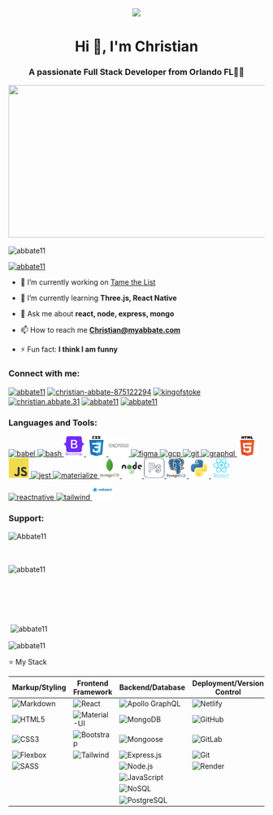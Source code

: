 <div id="header" align="center">
  <img src="https://i.giphy.com/media/v1.Y2lkPTc5MGI3NjExaTI2NW1tZnd2ZjgxMDRwdnU0NGNsdm5mMHd1MTZ3a2xsaXgyMjd4eiZlcD12MV9pbnRlcm5hbF9naWZfYnlfaWQmY3Q9Zw/du3J3cXyzhj75IOgvA/giphy.gif" width="100"/>
</div>

<h1 align="center">Hi 👋, I'm Christian</h1>
<h3 align="center">A passionate Full Stack Developer from Orlando FL🌴🌇</h3>

<div align="center">
  <img src="https://i.giphy.com/media/v1.Y2lkPTc5MGI3NjExNmtvcjhpZnMwZnptZnhnYzF5anJ4czQ3cG5qNWNwdzhvdnE2ZzRmeiZlcD12MV9pbnRlcm5hbF9naWZfYnlfaWQmY3Q9Zw/qgQUggAC3Pfv687qPC/giphy.gif" width="600" height="300"/>
</div>

<p align="left"> <img src="https://komarev.com/ghpvc/?username=abbate11&label=Profile%20views&color=0e75b6&style=flat" alt="abbate11" /> </p>

<p align="left"> <a href="https://github.com/ryo-ma/github-profile-trophy"><img src="https://github-profile-trophy.vercel.app/?username=abbate11" alt="abbate11" /></a> </p>

- 🔭 I’m currently working on [Tame the List](https://github.com/jazztazz1991/TameTheList)

- 🌱 I’m currently learning **Three.js, React Native**

- 💬 Ask me about **react, node, express, mongo**

- 📫 How to reach me **Christian@myabbate.com**

- ⚡ Fun fact: **I think I am funny**

<h3 align="left">Connect with me:</h3>
<p align="left">
<a href="https://codepen.io/abbate11" target="blank"><img align="center" src="https://raw.githubusercontent.com/rahuldkjain/github-profile-readme-generator/master/src/images/icons/Social/codepen.svg" alt="abbate11" height="30" width="40" /></a>
<a href="https://linkedin.com/in/christian-abbate-875122294" target="blank"><img align="center" src="https://raw.githubusercontent.com/rahuldkjain/github-profile-readme-generator/master/src/images/icons/Social/linked-in-alt.svg" alt="christian-abbate-875122294" height="30" width="40" /></a>
<a href="https://stackoverflow.com/users/kingofstoke" target="blank"><img align="center" src="https://raw.githubusercontent.com/rahuldkjain/github-profile-readme-generator/master/src/images/icons/Social/stack-overflow.svg" alt="kingofstoke" height="30" width="40" /></a>
<a href="https://fb.com/christian.abbate.31" target="blank"><img align="center" src="https://raw.githubusercontent.com/rahuldkjain/github-profile-readme-generator/master/src/images/icons/Social/facebook.svg" alt="christian.abbate.31" height="30" width="40" /></a>
<a href="https://instagram.com/abbate11" target="blank"><img align="center" src="https://raw.githubusercontent.com/rahuldkjain/github-profile-readme-generator/master/src/images/icons/Social/instagram.svg" alt="abbate11" height="30" width="40" /></a>
<a href="https://www.leetcode.com/abbate11" target="blank"><img align="center" src="https://raw.githubusercontent.com/rahuldkjain/github-profile-readme-generator/master/src/images/icons/Social/leet-code.svg" alt="abbate11" height="30" width="40" /></a>
</p>

<h3 align="left">Languages and Tools:</h3>
<p align="left"> <a href="https://babeljs.io/" target="_blank" rel="noreferrer"> <img src="https://www.vectorlogo.zone/logos/babeljs/babeljs-icon.svg" alt="babel" width="40" height="40"/> </a> <a href="https://www.gnu.org/software/bash/" target="_blank" rel="noreferrer"> <img src="https://www.vectorlogo.zone/logos/gnu_bash/gnu_bash-icon.svg" alt="bash" width="40" height="40"/> </a> <a href="https://getbootstrap.com" target="_blank" rel="noreferrer"> <img src="https://raw.githubusercontent.com/devicons/devicon/master/icons/bootstrap/bootstrap-plain-wordmark.svg" alt="bootstrap" width="40" height="40"/> </a> <a href="https://www.w3schools.com/css/" target="_blank" rel="noreferrer"> <img src="https://raw.githubusercontent.com/devicons/devicon/master/icons/css3/css3-original-wordmark.svg" alt="css3" width="40" height="40"/> </a> <a href="https://expressjs.com" target="_blank" rel="noreferrer"> <img src="https://raw.githubusercontent.com/devicons/devicon/master/icons/express/express-original-wordmark.svg" alt="express" width="40" height="40"/> </a> <a href="https://www.figma.com/" target="_blank" rel="noreferrer"> <img src="https://www.vectorlogo.zone/logos/figma/figma-icon.svg" alt="figma" width="40" height="40"/> </a> <a href="https://cloud.google.com" target="_blank" rel="noreferrer"> <img src="https://www.vectorlogo.zone/logos/google_cloud/google_cloud-icon.svg" alt="gcp" width="40" height="40"/> </a> <a href="https://git-scm.com/" target="_blank" rel="noreferrer"> <img src="https://www.vectorlogo.zone/logos/git-scm/git-scm-icon.svg" alt="git" width="40" height="40"/> </a> <a href="https://graphql.org" target="_blank" rel="noreferrer"> <img src="https://www.vectorlogo.zone/logos/graphql/graphql-icon.svg" alt="graphql" width="40" height="40"/> </a> <a href="https://www.w3.org/html/" target="_blank" rel="noreferrer"> <img src="https://raw.githubusercontent.com/devicons/devicon/master/icons/html5/html5-original-wordmark.svg" alt="html5" width="40" height="40"/> </a> <a href="https://developer.mozilla.org/en-US/docs/Web/JavaScript" target="_blank" rel="noreferrer"> <img src="https://raw.githubusercontent.com/devicons/devicon/master/icons/javascript/javascript-original.svg" alt="javascript" width="40" height="40"/> </a> <a href="https://jestjs.io" target="_blank" rel="noreferrer"> <img src="https://www.vectorlogo.zone/logos/jestjsio/jestjsio-icon.svg" alt="jest" width="40" height="40"/> </a> <a href="https://materializecss.com/" target="_blank" rel="noreferrer"> <img src="https://raw.githubusercontent.com/prplx/svg-logos/5585531d45d294869c4eaab4d7cf2e9c167710a9/svg/materialize.svg" alt="materialize" width="40" height="40"/> </a> <a href="https://www.mongodb.com/" target="_blank" rel="noreferrer"> <img src="https://raw.githubusercontent.com/devicons/devicon/master/icons/mongodb/mongodb-original-wordmark.svg" alt="mongodb" width="40" height="40"/> </a> <a href="https://nodejs.org" target="_blank" rel="noreferrer"> <img src="https://raw.githubusercontent.com/devicons/devicon/master/icons/nodejs/nodejs-original-wordmark.svg" alt="nodejs" width="40" height="40"/> </a> <a href="https://www.photoshop.com/en" target="_blank" rel="noreferrer"> <img src="https://raw.githubusercontent.com/devicons/devicon/master/icons/photoshop/photoshop-line.svg" alt="photoshop" width="40" height="40"/> </a> <a href="https://www.postgresql.org" target="_blank" rel="noreferrer"> <img src="https://raw.githubusercontent.com/devicons/devicon/master/icons/postgresql/postgresql-original-wordmark.svg" alt="postgresql" width="40" height="40"/> </a> <a href="https://www.python.org" target="_blank" rel="noreferrer"> <img src="https://raw.githubusercontent.com/devicons/devicon/master/icons/python/python-original.svg" alt="python" width="40" height="40"/> </a> <a href="https://reactjs.org/" target="_blank" rel="noreferrer"> <img src="https://raw.githubusercontent.com/devicons/devicon/master/icons/react/react-original-wordmark.svg" alt="react" width="40" height="40"/> </a> <a href="https://reactnative.dev/" target="_blank" rel="noreferrer"> <img src="https://reactnative.dev/img/header_logo.svg" alt="reactnative" width="40" height="40"/> </a> <a href="https://tailwindcss.com/" target="_blank" rel="noreferrer"> <img src="https://www.vectorlogo.zone/logos/tailwindcss/tailwindcss-icon.svg" alt="tailwind" width="40" height="40"/> </a> <a href="https://webpack.js.org" target="_blank" rel="noreferrer"> <img src="https://raw.githubusercontent.com/devicons/devicon/d00d0969292a6569d45b06d3f350f463a0107b0d/icons/webpack/webpack-original-wordmark.svg" alt="webpack" width="40" height="40"/> </a> </p>

<h3 align="left">Support:</h3>
<p><a href="https://www.buymeacoffee.com/Abbate11"> <img align="left" src="https://cdn.buymeacoffee.com/buttons/v2/default-yellow.png" height="50" width="210" alt="Abbate11" /></a></p><br><br><br>

<p><img align="left" src="https://github-readme-stats.vercel.app/api/top-langs?username=abbate11&show_icons=true&locale=en&layout=compact&theme=radical" alt="abbate11" /></p><br><br><br><br><br><br>

<p>&nbsp;<img align="center" src="https://github-readme-stats.vercel.app/api?username=abbate11&show_icons=true&locale=en&theme=radical" alt="abbate11" /></p>

<p><img align="center" src="https://github-readme-streak-stats.herokuapp.com/?user=abbate11&theme=radical" alt="abbate11" /></p>

⭐️ My Stack

| Markup/Styling       | Frontend Framework  | Backend/Database       | Deployment/Version Control | Other Tools/Libraries   |
| -------------------- | ------------------- | ---------------------- | ------------------------- | ---------------------- |
| ![Markdown](https://img.shields.io/badge/Markdown-000000.svg?style=for-the-badge&logo=Markdown&logoColor=white) | ![React](https://img.shields.io/badge/React-61DAFB.svg?style=for-the-badge&logo=React&logoColor=black)             | ![Apollo GraphQL](https://img.shields.io/badge/Apollo%20GraphQL-311C87.svg?style=for-the-badge&logo=Apollo%20GraphQL&logoColor=white)           | ![Netlify](https://img.shields.io/badge/Netlify-00C7B7.svg?style=for-the-badge&logo=Netlify&logoColor=white)                | ![Redux](https://img.shields.io/badge/Redux-764ABC.svg?style=for-the-badge&logo=Redux&logoColor=white)                |
| ![HTML5](https://img.shields.io/badge/HTML5-E34F26.svg?style=for-the-badge&logo=HTML5&logoColor=white)             | ![Material-UI](https://img.shields.io/badge/Material--UI-0081CB.svg?style=for-the-badge&logo=Material-UI&logoColor=white)        | ![MongoDB](https://img.shields.io/badge/MongoDB-47A248.svg?style=for-the-badge&logo=MongoDB&logoColor=white)              | ![GitHub](https://img.shields.io/badge/GitHub-181717.svg?style=for-the-badge&logo=GitHub&logoColor=white)                 | ![MERN Stack](https://img.shields.io/badge/MERN%20Stack-F7DF1E.svg?style=for-the-badge&logo=MERN%20Stack&logoColor=white)      |
| ![CSS3](https://img.shields.io/badge/CSS3-1572B6.svg?style=for-the-badge&logo=CSS3&logoColor=white)             | ![Bootstrap](https://img.shields.io/badge/Bootstrap-7952B3.svg?style=for-the-badge&logo=Bootstrap&logoColor=white)         | ![Mongoose](https://img.shields.io/badge/Mongoose-F04D35.svg?style=for-the-badge&logo=Mongoose&logoColor=white)             | ![GitLab](https://img.shields.io/badge/GitLab-FC6D26.svg?style=for-the-badge&logo=GitLab&logoColor=white)                 | ![ORM](https://img.shields.io/badge/ORM-007BFF.svg?style=for-the-badge&logo=ORM&logoColor=white)                 |
| ![Flexbox](https://img.shields.io/badge/Flexbox-333333.svg?style=for-the-badge&logo=Flexbox&logoColor=white)           | ![Tailwind](https://img.shields.io/badge/Tailwind%20CSS-06B6D4.svg?style=for-the-badge&logo=Tailwind-CSS&logoColor=white)          | ![Express.js](https://img.shields.io/badge/Express-000000.svg?style=for-the-badge&logo=Express&logoColor=white)           | ![Git](https://img.shields.io/badge/Git-F05032.svg?style=for-the-badge&logo=Git&logoColor=white)                    | ![API](https://img.shields.io/badge/API-28A745.svg?style=for-the-badge&logo=API&logoColor=white)                 |
| ![SASS](https://img.shields.io/badge/Sass-CC6699.svg?style=for-the-badge&logo=Sass&logoColor=white)              |                      | ![Node.js](https://img.shields.io/badge/Node.js-5FA04E.svg?style=for-the-badge&logo=nodedotjs&logoColor=white)              | ![Render](https://img.shields.io/badge/Render-46E3B7.svg?style=for-the-badge&logo=Render&logoColor=white)                          | ![PWA](https://img.shields.io/badge/PWA-000000.svg?style=for-the-badge&logo=PWA&logoColor=white)                 |
|                      |                      | ![JavaScript](https://img.shields.io/badge/JavaScript-F7DF1E.svg?style=for-the-badge&logo=JavaScript&logoColor=black)           |                           | ![MVC](https://img.shields.io/badge/MVC-FF8300.svg?style=for-the-badge&logo=MVC&logoColor=white)                 |
|                      |                      | ![NoSQL](https://img.shields.io/badge/NoSQL-000000.svg?style=for-the-badge&logo=NoSQL&logoColor=white)                |                           | ![ZSH](https://img.shields.io/badge/Zsh-F15A24.svg?style=for-the-badge&logo=Zsh&logoColor=white)                 |
|                      |                      | ![PostgreSQL](https://img.shields.io/badge/PostgreSQL-4169E1.svg?style=for-the-badge&logo=PostgreSQL&logoColor=white)           |                           |                        |
